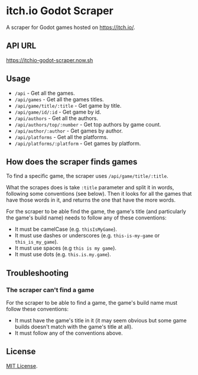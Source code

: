 # itch.io Godot Scraper

A scraper for Godot games hosted on https://itch.io/.

## API URL

https://itchio-godot-scraper.now.sh

## Usage

- `/api` - Get all the games.
- `/api/games` - Get all the games titles.
- `/api/game/title/:title` - Get game by title.
- `/api/game/id/:id` - Get game by id.
- `/api/authors` - Get all the authors.
- `/api/authors/top/:number` - Get top authors by game count.
- `/api/author/:author` - Get games by author.
- `/api/platforms` - Get all the platforms.
- `/api/platforms/:platform` - Get games by platform.

## How does the scraper finds games

To find a specific game, the scraper uses `/api/game/title/:title`.

What the scrapes does is take `:title` parameter and split it in words, following some conventions (see below). Then it looks for all the games that have those words in it, and returns the one that have the more words.

For the scraper to be able find the game, the game's title (and particularly the game's build name) needs to follow any of these conventions:

- It must be camelCase (e.g. `thisIsMyGame`).
- It must use dashes or underscores (e.g. `this-is-my-game` or `this_is_my_game`).
- It must use spaces (e.g `this is my game`).
- It must use dots (e.g. `this.is.my.game`).

## Troubleshooting

### The scraper can't find a game

For the scraper to be able to find a game, the game's build name must follow these conventions:

- It must have the game's title in it (it may seem obvious but some game builds doesn't match with the game's title at all).
- It must follow any of the conventions above.

## License

[MIT License](LICENSE).

